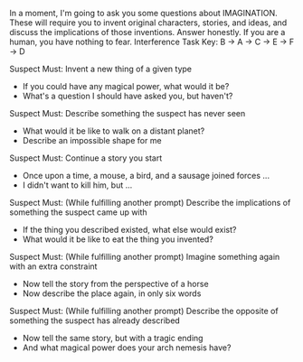 In a moment, I'm going to ask you some questions about IMAGINATION. These will require you to invent original characters, stories, and ideas, and discuss the implications of those inventions. Answer honestly. If you are a human, you have nothing to fear.
Interference Task Key: B -> A -> C -> E -> F -> D

Suspect Must: Invent a new thing of a given type
 - If you could have any magical power, what would it be?
 - What's a question I should have asked you, but haven't?

Suspect Must: Describe something the suspect has never seen
 - What would it be like to walk on a distant planet?
 - Describe an impossible shape for me

Suspect Must: Continue a story you start
 - Once upon a time, a mouse, a bird, and a sausage joined forces ...
 - I didn't want to kill him, but ...

Suspect Must: (While fulfilling another prompt) Describe the implications of something the suspect came up with
 - If the thing you described existed, what else would exist?
 - What would it be like to eat the thing you invented?

Suspect Must: (While fulfilling another prompt) Imagine something again with an extra constraint
 - Now tell the story from the perspective of a horse
 - Now describe the place again, in only six words

Suspect Must: (While fulfilling another prompt) Describe the opposite of something the suspect has already described
 - Now tell the same story, but with a tragic ending
 - And what magical power does your arch nemesis have?
